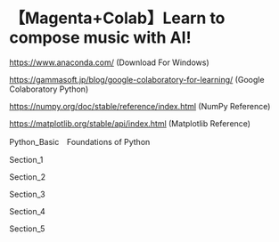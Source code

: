 # 【Magenta+Colab】Learn to compose music with AI!
https://www.anaconda.com/
(Download For Windows)

https://gammasoft.jp/blog/google-colaboratory-for-learning/
(Google Colaboratory Python)

https://numpy.org/doc/stable/reference/index.html
(NumPy Reference)

https://matplotlib.org/stable/api/index.html
(Matplotlib Reference)

Python_Basic　Foundations of Python

Section_1

Section_2

Section_3

Section_4

Section_5
